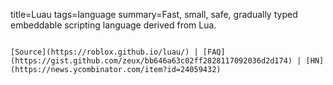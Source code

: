 title=Luau
tags=language
summary=Fast, small, safe, gradually typed embeddable scripting language derived from Lua.
~~~~~~

[Source](https://roblox.github.io/luau/) | [FAQ](https://gist.github.com/zeux/bb646a63c02ff2828117092036d2d174) | [HN](https://news.ycombinator.com/item?id=24059432)

